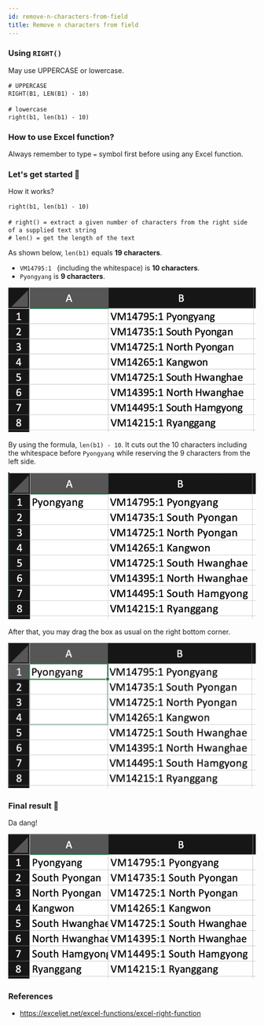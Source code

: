 ```yaml
---
id: remove-n-characters-from-field
title: Remove n characters from field  
---
```


<!-- truncate -->

### Using `RIGHT()`

May use UPPERCASE or lowercase.

```shell
# UPPERCASE
RIGHT(B1, LEN(B1) - 10) 

# lowercase
right(b1, len(b1) - 10)
```

### How to use Excel function?

Always remember to type `=` symbol first before using any Excel function.

### Let's get started 🚀

How it works?

```shell
right(b1, len(b1) - 10)

# right() = extract a given number of characters from the right side of a supplied text string
# len() = get the length of the text
```

As shown below, `len(b1)` equals **19 characters**.

- `VM14795:1 ` (including the whitespace) is **10 characters**.
- `Pyongyang` is **9 characters**.

![](step-1.png)

By using the formula, `len(b1) - 10`. It cuts out the 10 characters including the whitespace before `Pyongyang` while reserving the 9 characters from the left side.

![](step-1.2.png)

After that, you may drag the box as usual on the right bottom corner.

![](step-2.png)

### Final result 🎊

Da dang!

![](step-3.png)

### References

- https://exceljet.net/excel-functions/excel-right-function